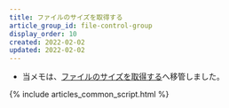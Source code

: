 ```yaml
---
title: ファイルのサイズを取得する
article_group_id: file-control-group
display_order: 10
created: 2022-02-02
updated: 2022-02-02
---
```

- 当メモは、[ファイルのサイズを取得する](https://thinktwice.tech/it/reverse_resolution/get_the_size_of_a_file/)へ移管しました。

{% include articles_common_script.html %}
